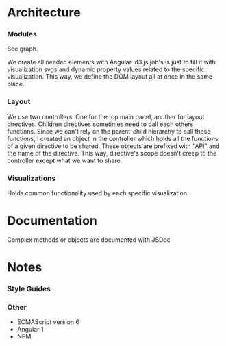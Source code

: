# Architecture

### Modules
See graph.

We create all needed elements with Angular. d3.js job's is just to fill it with visualization svgs and dynamic property values related to the specific visualization. This way, we define the DOM layout all at once in the same place.

### Layout
We use two controllers: One for the top main panel, another for layout directives. Children directives sometimes need to call each others functions. Since we can't rely on the parent-child hierarchy to call these functions, I created an object in the controller which holds all the functions of a given directive to be shared. These objects are prefixed with "API" and the name of the directive. This way, directive's scope doesn't creep to the controller except what we want to share.

### Visualizations
Holds common functionality used by each specific visualization.

# Documentation
Complex methods or objects are documented with JSDoc

# Notes

### Style Guides

### Other
- ECMAScript version 6
- Angular 1
- NPM
